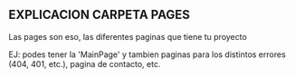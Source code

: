## EXPLICACION CARPETA PAGES
Las pages son eso, las diferentes paginas que tiene tu proyecto

EJ: podes tener la 'MainPage' y tambien paginas para los distintos errores (404, 401, etc.), pagina de contacto, etc.
